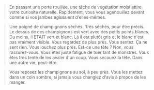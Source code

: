 >En passant une porte rouillée, une tâche de végétation moisi attire votre curiosité naturelle. Rapidement, vous vous agenouillez devant comme si vos jambes agissaient d'elles-mêmes.
  
>Une poigné de champignons séchés. Très séchés, pour être précis. Le dessus de ces champignons est vert avec des petits points blancs. Du moins, il ETAIT vert et blanc. Là il est plutôt gris et le blanc n'est pas vraiment visible. Vous regardez de plus près. Vous sentez. Ça ne sent rien. Vous louchez plus près. Est-ce une tête ? Non, vous rassurez-vous. Vous êtes juste fatigué de tuer tant de monstres. Vous êtes très tenté de les avaler d'un coup. Vous secouez la tête. Dans une autre vie, peut-être.  
  
>Vous reposez les champignons au sol, à peu près. Vous les mettez dans un coin sombre, si jamais vous changiez d'avis à propos de les manger.  

